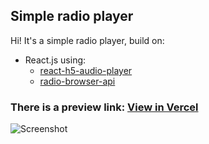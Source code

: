 ## Simple radio player

Hi! It's a simple radio player, build on: 
- React.js
using:
  - [react-h5-audio-player](https://www.npmjs.com/package/react-h5-audio-player)
  - [radio-browser-api](https://www.npmjs.com/package/radio-browser-api#usage)

### There is a preview link: [View in Vercel](https://react-radio-app.vercel.app/)

![Screenshot](https://user-images.githubusercontent.com/18702961/152560205-abc810aa-63d3-4c0d-b4e7-fd9f55069973.png)
